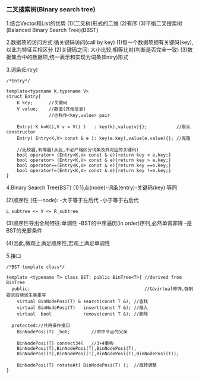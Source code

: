 ### 二叉搜索树(Binary search tree)
1.结合Vector和List的优势
(1)(二叉树)形式的二维
(2)有序
(3)平衡二叉搜索树(Balanced Binary Search Tree)(BBST)

2.数据项的访问方式:循关键码访问(call by key)
(1)每一个数据项拥有关键码(key),以此为特征互相区分
(2)关键码之间: 大小比较;相等比对(判断是否完全一致)
(3)数据集合中的数据项,统一表示和实现为词条(Entry)形式


3.词条(Entry)

```
/*Entry*/

template<typename K,typename V> 
struct Entry{
	K key; 		//关键码
	V value;	//数值(其他信息)
				//也称作<key,value> pair
	
	Entry( K k=K(),V v = V() )   : key(k),value(v){};			//默认constructor
	Entry( Entry<K,V> const & e ): key(e.key),value(e.value){}; //克隆
	
	//比较器,判等器(从此,不必严格区分词条及其对应的关键码)
	bool operator< (Entry<K,V> const & e){return key < e.key;}
	bool operator> (Entry<K,V> const & e){return key > e.key;}
	bool operator==(Entry<K,V> const & e){return key ==e.key;}
	bool operator!=(Entry<K,V> const & e){return key !=e.key;}
}
```

4.Binary Search Tree(BST)
(1)节点(node)-词条(entry)-关键码(key) 等同

(2)顺序性 (任一node): 
-大于等于左后代
-小于等于右后代

```
L_subtree <= V <= R_subtree
```

(3)顺序性导出全局特征:单调性
-BST的中序遍历(in order)序列,必然单调非降
-是BST的充要条件

(4)因此,微观上满足顺序性,宏观上满足单调性

5.接口

```
/*BST template class*/

template <typename T> class BST: public BinTree<T>{	//derived from BinTree
  public:											//以virtual修饰,强制要求后续派生类重写
	virtual BinNodePosi(T) & search(const T &);	//查找
	virtual BinNodePosi(T)   insert(const T &); //插入
	virtual  bool			 remove(const T &); //删除

  protected://共用操作接口
	BinNodePosi(T) _hot;  		//命中节点的父亲
	
	BinNodePosi(T) connect34(	//3+4重构
	BinNodePosi(T),BinNodePosi(T),BinNodePosi(T),
	BinNodePosi(T),BinNodePosi(T),BinNodePosi(T),BinNodePosi(T));
	
	BinNodePosi(T) rotateAt( BinNodePosi(T) );	//旋转调整
}

